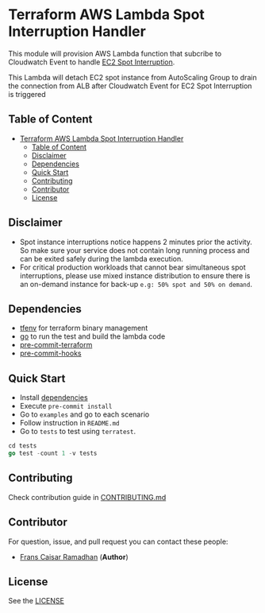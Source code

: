 # Terraform AWS Lambda Spot Interruption Handler

This module will provision AWS Lambda function that subcribe to Cloudwatch Event to handle [EC2 Spot Interruption](https://docs.aws.amazon.com/AWSEC2/latest/UserGuide/spot-interruptions.html).

This Lambda will detach EC2 spot instance from AutoScaling Group to drain the connection from ALB after Cloudwatch Event for EC2 Spot Interruption is triggered

## Table of Content

- [Terraform AWS Lambda Spot Interruption Handler](#terraform-aws-lambda-spot-interruption-handler)
  - [Table of Content](#table-of-content)
  - [Disclaimer](#disclaimer)
  - [Dependencies](#dependencies)
  - [Quick Start](#quick-start)
  - [Contributing](#contributing)
  - [Contributor](#contributor)
  - [License](#license)

## Disclaimer

- Spot instance interruptions notice happens 2 minutes prior the activity. So make sure your service does not contain long running process and can be exited safely during the lambda execution.
- For critical production workloads that cannot bear simultaneous spot interruptions, please use mixed instance distribution to ensure there is an on-demand instance for back-up `e.g: 50% spot and 50% on demand`.

## Dependencies

- [tfenv](https://github.com/tfutils/tfenv) for terraform binary management
- [go](https://golang.org/dl/) to run the test and build the lambda code
- [pre-commit-terraform](https://github.com/antonbabenko/pre-commit-terraform)
- [pre-commit-hooks](https://github.com/pre-commit/pre-commit-hooks)

## Quick Start

- Install [dependencies](#dependencies)
- Execute `pre-commit install`
- Go to `examples` and go to each scenario
- Follow instruction in `README.md`
- Go to `tests` to test using `terratest`.
  
```go
cd tests
go test -count 1 -v tests
```

## Contributing

Check contribution guide in [CONTRIBUTING.md](https://github.com/franzramadhan/spot-interruption-handler/blob/master/CONTRIBUTING.md)

## Contributor

For question, issue, and pull request you can contact these people:

- [Frans Caisar Ramadhan](https://github.com/franzramadhan) (**Author**)

## License

See the [LICENSE](https://github.com/franzramadhan/spot-interruption-handler/blob/master/LICENSE)
